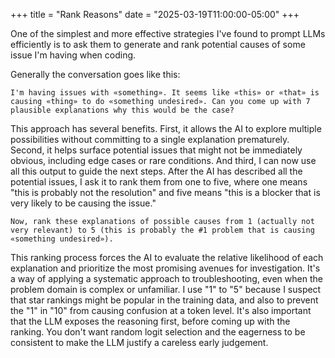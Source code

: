 +++
title = "Rank Reasons"
date = "2025-03-19T11:00:00-05:00"
+++

One of the simplest and more effective strategies I've found to prompt LLMs efficiently is to ask them to generate and rank potential causes of some issue I'm having when coding.

Generally the conversation goes like this:

```
I'm having issues with «something». It seems like «this» or «that» is causing «thing» to do «something undesired». Can you come up with 7 plausible explanations why this would be the case? 
```

This approach has several benefits. First, it allows the AI to explore multiple possibilities without committing to a single explanation prematurely. Second, it helps surface potential issues that might not be immediately obvious, including edge cases or rare conditions. And third, I can now use all this output to guide the next steps. After the AI has described all the potential issues, I ask it to rank them from one to five, where one means "this is probably not the resolution" and five means "this is a blocker that is very likely to be causing the issue."

```
Now, rank these explanations of possible causes from 1 (actually not very relevant) to 5 (this is probably the #1 problem that is causing «something undesired»).
```

This ranking process forces the AI to evaluate the relative likelihood of each explanation and prioritize the most promising avenues for investigation. It's a way of applying a systematic approach to troubleshooting, even when the problem domain is complex or unfamiliar. I use "1" to "5" because I suspect that star rankings might be popular in the training data, and also to prevent the "1" in "10" from causing confusion at a token level. It's also important that the LLM exposes the reasoning first, before coming up with the ranking. You don't want random logit selection and the eagerness to be consistent to make the LLM justify a careless early judgement.
